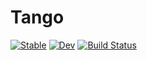 # Tango

[![Stable](https://img.shields.io/badge/docs-stable-blue.svg)](https://Tobyvg.github.io/Tango.jl/stable/)
[![Dev](https://img.shields.io/badge/docs-dev-blue.svg)](https://Tobyvg.github.io/Tango.jl/dev/)
[![Build Status](https://github.com/Tobyvg/Tango.jl/actions/workflows/CI.yml/badge.svg?branch=main)](https://github.com/Tobyvg/Tango.jl/actions/workflows/CI.yml?query=branch%3Amain)
